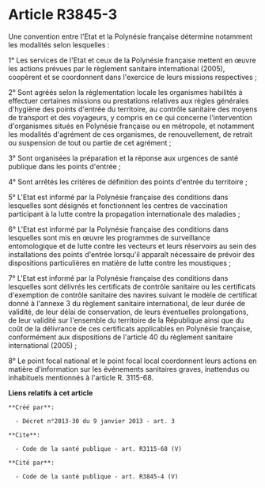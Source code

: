 # Article R3845-3

Une convention entre l'Etat et la Polynésie française détermine notamment les modalités selon lesquelles : 

1° Les services de l'Etat et ceux de la Polynésie française mettent en œuvre les actions prévues par le règlement sanitaire
international (2005), coopèrent et se coordonnent dans l'exercice de leurs missions respectives ; 

2° Sont agréés selon la réglementation locale les organismes habilités à effectuer certaines missions ou prestations
relatives aux règles générales d'hygiène des points d'entrée du territoire, au contrôle sanitaire des moyens de transport et
des voyageurs, y compris en ce qui concerne l'intervention d'organismes situés en Polynésie française ou en métropole, et
notamment les modalités d'agrément de ces organismes, de renouvellement, de retrait ou suspension de tout ou partie de cet
agrément ; 

3° Sont organisées la préparation et la réponse aux urgences de santé publique dans les points d'entrée ; 

4° Sont arrêtés les critères de définition des points d'entrée du territoire ; 

5° L'Etat est informé par la Polynésie française des conditions dans lesquelles sont désignés et fonctionnent les centres de
vaccination participant à la lutte contre la propagation internationale des maladies ; 

6° L'Etat est informé par la Polynésie française des conditions dans lesquelles sont mis en œuvre les programmes de
surveillance entomologique et de lutte contre les vecteurs et leurs réservoirs au sein des installations des points d'entrée
lorsqu'il apparaît nécessaire de prévoir des dispositions particulières en matière de lutte contre les moustiques ; 

7° L'Etat est informé par la Polynésie française des conditions dans lesquelles sont délivrés les certificats de contrôle
sanitaire ou les certificats d'exemption de contrôle sanitaire des navires suivant le modèle de certificat donné à l'annexe 3
du règlement sanitaire international, de leur durée de validité, de leur délai de conservation, de leurs éventuelles
prolongations, de leur validité sur l'ensemble du territoire de la République ainsi que du coût de la délivrance de ces
certificats applicables en Polynésie française, conformément aux dispositions de l'article 40 du règlement sanitaire
international (2005) ; 

8° Le point focal national et le point focal local coordonnent leurs actions en matière d'information sur les événements
sanitaires graves, inattendus ou inhabituels mentionnés à l'article R. 3115-68.

**Liens relatifs à cet article**

	**Créé par**:

	  - Décret n°2013-30 du 9 janvier 2013 - art. 3

	**Cite**:

	  - Code de la santé publique - art. R3115-68 (V)

	**Cité par**:

	  - Code de la santé publique - art. R3845-4 (V)
